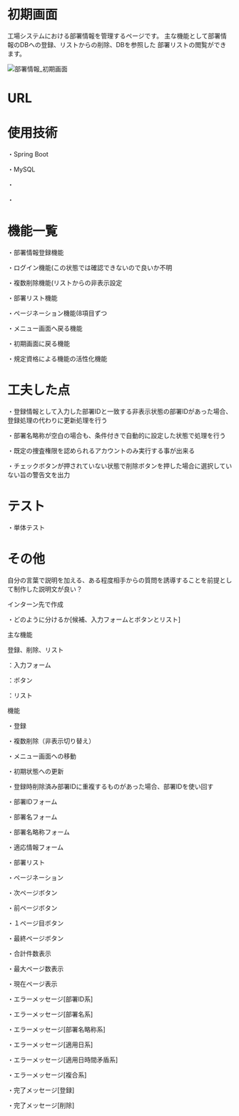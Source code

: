 # 初期画面

工場システムにおける部署情報を管理するページです。
主な機能として部署情報のDBへの登録、リストからの削除、DBを参照した
部署リストの閲覧ができます。

![部署情報_初期画面](https://github.com/kazituak/Bfmk07/assets/140673635/ee2319b0-8521-4527-af56-d2fb4b90e701)

# URL

# 使用技術
・Spring Boot

・MySQL

・

・

# 機能一覧
・部署情報登録機能

・ログイン機能(この状態では確認できないので良いか不明

・複数削除機能(リストからの非表示設定

・部署リスト機能

・ページネーション機能(8項目ずつ

・メニュー画面へ戻る機能

・初期画面に戻る機能

・規定資格による機能の活性化機能

# 工夫した点

・登録情報として入力した部署IDと一致する非表示状態の部署IDがあった場合、登録処理の代わりに更新処理を行う

・部署名略称が空白の場合も、条件付きで自動的に設定した状態で処理を行う

・既定の捜査権限を認められるアカウントのみ実行する事が出来る

・チェックボタンが押されていない状態で削除ボタンを押した場合に選択していない旨の警告文を出力

# テスト

・単体テスト

# その他

自分の言葉で説明を加える、ある程度相手からの質問を誘導することを前提として制作した説明文が良い？

インターン先で作成



・どのように分けるか[候補、入力フォームとボタンとリスト]

主な機能

登録、削除、リスト




：入力フォーム

：ボタン

：リスト

機能

・登録

・複数削除（非表示切り替え）

・メニュー画面への移動

・初期状態への更新

・登録時削除済み部署IDに重複するものがあった場合、部署IDを使い回す

・部署IDフォーム

・部署名フォーム

・部署名略称フォーム

・適応情報フォーム

・部署リスト

・ページネーション

・次ページボタン

・前ページボタン

・１ページ目ボタン

・最終ページボタン

・合計件数表示

・最大ページ数表示

・現在ページ表示

・エラーメッセージ[部署ID系]

・エラーメッセージ[部署名系]

・エラーメッセージ[部署名略称系]

・エラーメッセージ[適用日系]

・エラーメッセージ[適用日時間矛盾系]

・エラーメッセージ[複合系]

・完了メッセージ[登録]

・完了メッセージ[削除]
